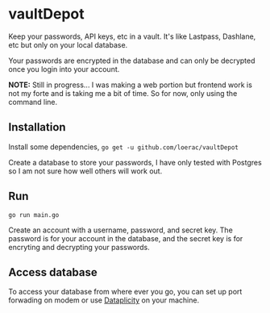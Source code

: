 # vaultDepot
Keep your passwords, API keys, etc in a vault. It's like Lastpass, Dashlane, etc but only on your local database.

Your passwords are encrypted in the database and can only be decrypted once you login into your account.

**NOTE:** Still in progress... I was making a web portion but frontend work is not my forte and is taking me a bit of time. So for now, only using the command line.

## Installation
Install some dependencies, `go get -u github.com/loerac/vaultDepot`

Create a database to store your passwords, I have only tested with Postgres so I am not sure how well others will work out.

## Run
`go run main.go`

Create an account with a username, password, and secret key. The password is for your account in the database, and the secret key is for encryting and decrypting your passwords.

## Access database
To access your database from where ever you go, you can set up port forwading on modem or use [Dataplicity](https://www.dataplicity.com/) on your machine.
